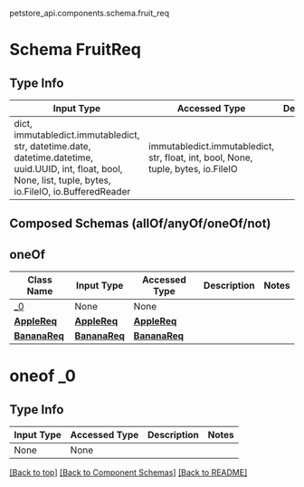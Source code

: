 petstore_api.components.schema.fruit_req
# Schema FruitReq

## Type Info
Input Type | Accessed Type | Description | Notes
------------ | ------------- | ------------- | -------------
dict, immutabledict.immutabledict, str, datetime.date, datetime.datetime, uuid.UUID, int, float, bool, None, list, tuple, bytes, io.FileIO, io.BufferedReader | immutabledict.immutabledict, str, float, int, bool, None, tuple, bytes, io.FileIO |  |

## Composed Schemas (allOf/anyOf/oneOf/not)
## oneOf
Class Name | Input Type | Accessed Type | Description | Notes
------------- | ------------- | ------------- | ------------- | -------------
[_0](#oneof-_0) | None | None |  |
[**AppleReq**](apple_req.md) | [**AppleReq**](apple_req.md) | [**AppleReq**](apple_req.md) |  |
[**BananaReq**](banana_req.md) | [**BananaReq**](banana_req.md) | [**BananaReq**](banana_req.md) |  |

# oneof _0

## Type Info
Input Type | Accessed Type | Description | Notes
------------ | ------------- | ------------- | -------------
None | None |  |

[[Back to top]](#top) [[Back to Component Schemas]](../../../README.md#Component-Schemas) [[Back to README]](../../../README.md)
